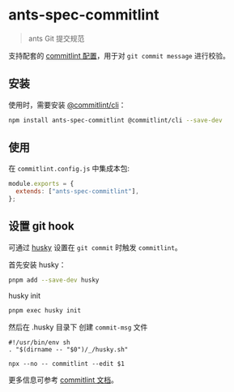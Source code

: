 # ants-spec-commitlint

> ants Git 提交规范

支持配套的 [commitlint 配置](https://commitlint.js.org/#/concepts-shareable-config)，用于对 `git commit message` 进行校验。

## 安装

使用时，需要安装 [@commitlint/cli](https://www.npmjs.com/package/@commitlint/cli)：

```bash
npm install ants-spec-commitlint @commitlint/cli --save-dev
```

## 使用

在 `commitlint.config.js` 中集成本包:

```javascript
module.exports = {
  extends: ["ants-spec-commitlint"],
};
```

## 设置 git hook

可通过 [husky](https://www.npmjs.com/package/husky) 设置在 `git commit` 时触发 `commitlint`。

首先安装 husky：

```bash
pnpm add --save-dev husky
```

husky init

```bash
pnpm exec husky init
```

然后在 .husky 目录下 创建 `commit-msg` 文件

```
#!/usr/bin/env sh
. "$(dirname -- "$0")/_/husky.sh"

npx --no -- commitlint --edit $1
```

更多信息可参考 [commitlint 文档](https://commitlint.js.org/#/guides-local-setup?id=install-husky)。
